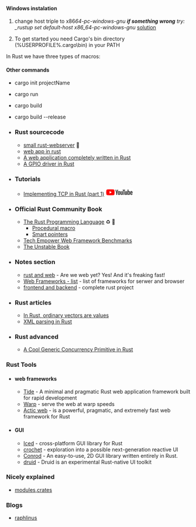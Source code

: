 #### Windows instalation

1. change host triple to x86*64-pc-windows-gnu **if something wrong** try:
   \_rustup set default-host x86_64-pc-windows-gnu*
   [solution](https://github.com/rust-lang/rustup/issues/846)

2. To get started you need Cargo's bin directory (%USERPROFILE%.cargo\bin) in your PATH

In Rust we have three types of macros:

#### Other commands

- cargo init projectName
- cargo run
- cargo build
- cargo build --release

- ### Rust sourcecode
  - [small rust-webserver](https://github.com/juli1/rust-webserver/tree/master/src) :gem:
  - [web app in rust](https://github.com/saschagrunert/webapp.rs/tree/rev1)
  - [A web application completely written in Rust](https://github.com/saschagrunert/webapp.rs/tree/rev1)
  - [A GPIO driver in Rust](https://lwn.net/Articles/863459/)
- ### Tutorials
  - [Implementing TCP in Rust (part 1)](https://www.youtube.com/watch?v=bzja9fQWzdA) <img src="./images/youtube.png" width="auto" height="20">
- ### Official Rust Community Book
  - [The Rust Programming Language](https://doc.rust-lang.org/stable/book/) :recycle: :book:
    - [Procedural macro](https://blog.rust-lang.org/2018/12/21/Procedural-Macros-in-Rust-2018.html)
    - [Smart pointers](https://doc.rust-lang.org/book/ch15-00-smart-pointers.html)
  - [Tech Empower Web Framework Benchmarks](https://www.techempower.com/benchmarks/)
  - [The Unstable Book](https://doc.rust-lang.org/beta/unstable-book/the-unstable-book.html)
- ### Notes section
  - [rust and web](http://www.arewewebyet.org/) - Are we web yet? Yes! And it's freaking fast!
  - [Web Frameworks - list](http://www.arewewebyet.org/topics/frameworks/#pkg-rocket) - list of frameworks for serwer and browser
  - [frontend and backend](https://github.com/saschagrunert/webapp.rs/tree/rev1) - complete rust project
- ### Rust articles
  - [In Rust, ordinary vectors are values](http://smallcultfollowing.com/babysteps/blog/2018/02/01/in-rust-ordinary-vectors-are-values/)
  - [XML parsing in Rust](https://simplabs.com/blog/2020/12/31/xml-and-rust/)
- ### Rust advanced
  - [A Cool Generic Concurrency Primitive in Rust](https://www.youtube.com/watch?v=eLNAMEoKAAc)

### Rust Tools

- #### web frameworks
  - [Tide](https://github.com/http-rs/tide) - A minimal and pragmatic Rust web application framework built for rapid development
  - [Warp](https://github.com/seanmonstar/warp) - serve the web at warp speeds
  - [Actic web](https://actix.rs/) - is a powerful, pragmatic, and extremely fast web framework for Rust
- #### GUI
  - [Iced](https://github.com/hecrj/iced) - cross-platform GUI library for Rust
  - [crochet](https://github.com/raphlinus/crochet) - exploration into a possible next-generation reactive UI
  - [Conrod](https://github.com/PistonDevelopers/conrod) - An easy-to-use, 2D GUI library written entirely in Rust.
  - [druid](https://github.com/linebender/druid) - Druid is an experimental Rust-native UI toolkit

### Nicely explained

- [modules,crates](https://fasterthanli.me/articles/rust-modules-vs-files)

### Blogs

- [raphlinus](https://raphlinus.github.io/)
